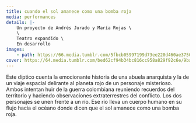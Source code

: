 ```yaml
---
title: cuando el sol amanece como una bomba roja
media: performances
details: |-
    Un proyecto de Andrés Jurado y María Rojas \
    \
    Teatro expandido \
    En desarrollo
images:
    - path: https://66.media.tumblr.com/5fbcb05997199d73ee220d460ae3750c/9ba5d0244808945a-91/s1280x1920/f85adec61990bc7ec4741739b6b9e1d7b757064d.png
cover: https://64.media.tumblr.com/bed62cf94b34bc816cc958a829f92c6e/9ba5d0244808945a-cb/s1280x1920/e717d67c2bce153ea39343a8f6bf96a351b0cedc.png
---
```


Este díptico cuenta la emocionante historia de una abuela anarquista y la de un viaje espacial delirante al planeta rojo de un personaje misterioso. Ambos intentan huir de la guerra colombiana reuniendo recuerdos del territorio y haciendo observaciones extraterrestres del conflicto. Los dos personajes se unen frente a un río. Ese río lleva un cuerpo humano en su flujo hacia el océano donde dicen que el sol amanece como una bomba roja.
